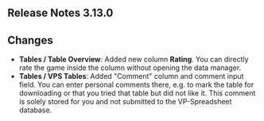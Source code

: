 ## Release Notes 3.13.0

## Changes

- **Tables / Table Overview**: Added new column **Rating**. You can directly rate the game inside the column without opening the data manager.
- **Tables / VPS Tables**: Added "Comment" column and comment input field. You can enter personal comments there, e.g. to mark the table for downloading or that you tried that table but did not like it. This comment is solely stored for you and not submitted to the VP-Spreadsheet database.